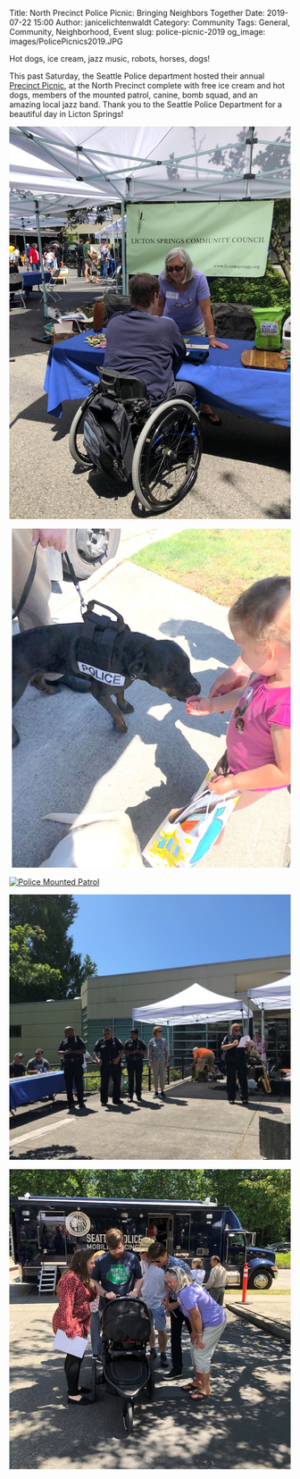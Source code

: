 Title: North Precinct Police Picnic: Bringing Neighbors Together
Date: 2019-07-22 15:00
Author: janicelichtenwaldt
Category: Community
Tags: General, Community, Neighborhood, Event
slug: police-picnic-2019
og_image: images/PolicePicnics2019.JPG

Hot dogs, ice cream, jazz music, robots, horses, dogs! 

This past Saturday, the Seattle Police department hosted their annual [Precinct Picnic](https://spdblotter.seattle.gov/2019/07/10/its-picnic-time/), at the North Precinct complete with free ice cream and hot dogs, members of the mounted patrol, canine, bomb squad, and an amazing local jazz band. Thank you to the Seattle Police Department for a beautiful day in Licton Springs! 

[![Licton Springs Community Council Booth](/images/policepicniclsccbooth.JPG)](/images/policepicniclsccbooth.JPG)

[![Police K9](/images/policepicnicdog.JPG)](/images/policepicnicdog.JPG)

[![Police Mounted Patrol](/images/policepicni]chorse.JPG)](/images/policepicnichorse.JPG)

[![Police Officers](/images/policepicnicofficers.JPG)](/images/policepicnicofficers.JPG)

[![Community at Picnic in the Precincts](/images/policepicniccommunity.JPG)](/images/policepicniccommunity.JPG)


